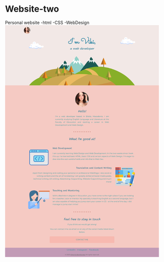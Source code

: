 # Website-two
Personal website 
  -html
  -CSS
  -WebDesign 
![screenshot](https://github.com/b-viktorija/personal-webpage-two/blob/5c57a39a204a6dc783137d66ec2af813ff065415/website-two-screenshot.png)
